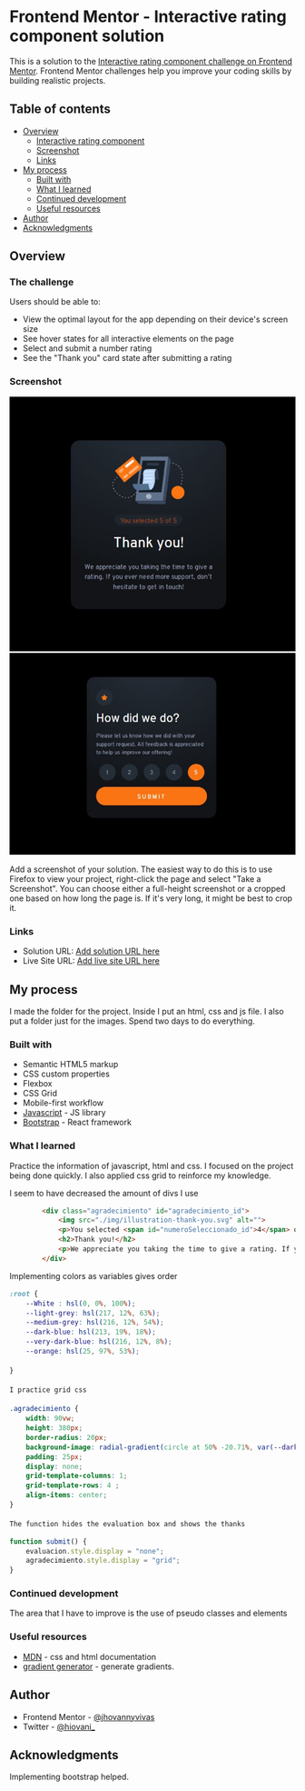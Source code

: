 # Frontend Mentor - Interactive rating component solution

This is a solution to the [Interactive rating component challenge on Frontend Mentor](https://www.frontendmentor.io/challenges/interactive-rating-component-koxpeBUmI). Frontend Mentor challenges help you improve your coding skills by building realistic projects. 

## Table of contents

- [Overview](#overview)
  - [Interactive rating component](#the-challenge)
  - [Screenshot](#screenshot)
  - [Links](#links)
- [My process](#my-process)
  - [Built with](#built-with)
  - [What I learned](#what-i-learned)
  - [Continued development](#continued-development)
  - [Useful resources](#useful-resources)
- [Author](#author)
- [Acknowledgments](#acknowledgments)



## Overview

### The challenge

Users should be able to:

- View the optimal layout for the app depending on their device's screen size
- See hover states for all interactive elements on the page
- Select and submit a number rating
- See the "Thank you" card state after submitting a rating

### Screenshot

![](./img/Captura.JPG)
![](./img/Captura2.JPG)


Add a screenshot of your solution. The easiest way to do this is to use Firefox to view your project, right-click the page and select "Take a Screenshot". You can choose either a full-height screenshot or a cropped one based on how long the page is. If it's very long, it might be best to crop it.


### Links

- Solution URL: [Add solution URL here](https://your-solution-url.com)
- Live Site URL: [Add live site URL here](https://your-live-site-url.com)

## My process

I made the folder for the project. Inside I put an html, css and js file. I also put a folder just for the images. Spend two days to do everything.

### Built with

- Semantic HTML5 markup
- CSS custom properties
- Flexbox
- CSS Grid
- Mobile-first workflow
- [Javascript](https://www.javascript.com/) - JS library
- [Bootstrap](https://getbootstrap.com/) - React framework


### What I learned


Practice the information of javascript, html and css. I focused on the project being done quickly. I also applied css grid to reinforce my knowledge.


I seem to have decreased the amount of divs I use

```html
        <div class="agradecimiento" id="agradecimiento_id">
            <img src="./img/illustration-thank-you.svg" alt="">
            <p>You selected <span id="numeroSeleccionado_id">4</span> of 5</p>
            <h2>Thank you!</h2>
            <p>We appreciate you taking the time to give a rating. If you ever need more support, don’t hesitate to get in touch!</p>
        </div>
```

Implementing colors as variables gives order

```css
:root {
    --White : hsl(0, 0%, 100%);
    --light-grey: hsl(217, 12%, 63%);
    --medium-grey: hsl(216, 12%, 54%);
    --dark-blue: hsl(213, 19%, 18%);
    --very-dark-blue: hsl(216, 12%, 8%);
    --orange: hsl(25, 97%, 53%);

}

I practice grid css

.agradecimiento {
    width: 90vw;
    height: 380px;
    border-radius: 20px;
    background-image: radial-gradient(circle at 50% -20.71%, var(--dark-blue) 10%,var(--very-dark-blue) 80%);
    padding: 25px;
    display: none;
    grid-template-columns: 1;
    grid-template-rows: 4 ;
    align-items: center;
}

The function hides the evaluation box and shows the thanks

```
```js
function submit() {
    evaluacion.style.display = "none";
    agradecimiento.style.display = "grid";
}

```


### Continued development

The area that I have to improve is the use of pseudo classes and elements


### Useful resources

- [MDN](https://developer.mozilla.org/) - css and html documentation
- [gradient generator](https://angrytools.com/gradient/) - generate gradients.



## Author

- Frontend Mentor - [@jhovannyvivas](https://www.frontendmentor.io/profile/jhovannyvivas)
- Twitter - [@hiovani_](https://twitter.com/hiovani_)



## Acknowledgments

Implementing bootstrap helped.
